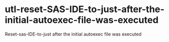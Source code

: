 # utl-reset-SAS-IDE-to-just-after-the-initial-autoexec-file-was-executed
Reset-sas-IDE-to-just after the initial autoexec file was executed 

